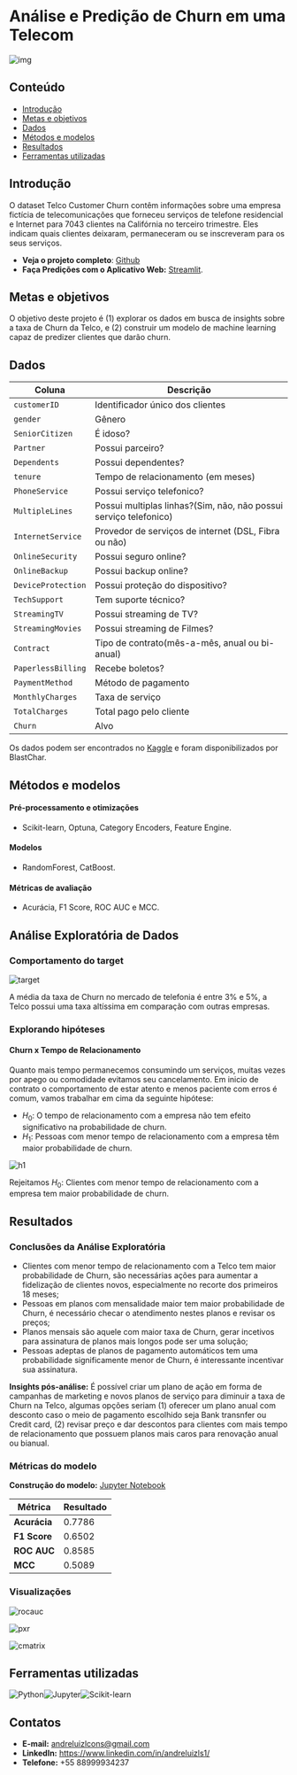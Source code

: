 # Análise e Predição de Churn em uma Telecom

![img](/assets/img/jPv7c5yLaBe8HoUV0Gbi--3--gjeze.jpg)

## Conteúdo

- [Introdução](#introdução)
- [Metas e objetivos](#metas-e-objetivos)
- [Dados](#dados)
- [Métodos e modelos](#métodos-e-modelos)
- [Resultados](#resultados)
- [Ferramentas utilizadas](#ferramentas-utilizadas)

## Introdução
O dataset Telco Customer Churn contêm informações sobre uma empresa fictícia de telecomunicações que forneceu serviços de telefone residencial e Internet para 7043 clientes na Califórnia no terceiro trimestre. Eles indicam quais clientes deixaram, permaneceram ou se inscreveram para os seus serviços.

- **Veja o projeto completo**: [Github](https://github.com/datalopes1/telco_pred_churn)
- **Faça Predições com o Aplicativo Web:** [Streamlit](https://telcochurn-predictor.streamlit.app/).

## Metas e objetivos
O objetivo deste projeto é (1) explorar os dados em busca de insights sobre a taxa de Churn da Telco, e (2) construir um modelo de machine learning capaz de predizer clientes que darão churn.

## Dados

|Coluna|Descrição|
|---|---|
|`customerID`|Identificador único dos clientes|
|`gender`|Gênero|
|`SeniorCitizen`|É idoso?|
|`Partner`|Possui parceiro?|
|`Dependents`|Possui dependentes?|
|`tenure`|Tempo de relacionamento (em meses)|
|`PhoneService`|Possui serviço telefonico?|
|`MultipleLines`|Possui multiplas linhas?(Sim, não, não possui serviço telefonico)|
|`InternetService`|Provedor de serviços de internet (DSL, Fibra ou não)|
|`OnlineSecurity`|Possui seguro online?|
|`OnlineBackup`|Possui backup online?|
|`DeviceProtection`|Possui proteção do dispositivo?|
|`TechSupport`|Tem suporte técnico?|
|`StreamingTV`|Possui streaming de TV?|
|`StreamingMovies`|Possui streaming de Filmes?|
|`Contract`|Tipo de contrato(mês-a-mês, anual ou bi-anual)|
|`PaperlessBilling`|Recebe boletos?|
|`PaymentMethod`|Método de pagamento|
|`MonthlyCharges`|Taxa de serviço|
|`TotalCharges`|Total pago pelo cliente|
|`Churn`|Alvo|

Os dados podem ser encontrados no [Kaggle](https://www.kaggle.com/datasets/blastchar/telco-customer-churn/data) e foram disponibilizados por BlastChar.

## Métodos e modelos

#### Pré-processamento e otimizações
- Scikit-learn, Optuna, Category Encoders, Feature Engine.

#### Modelos
- RandomForest, CatBoost.

#### Métricas de avaliação
- Acurácia, F1 Score, ROC AUC e MCC.

## Análise Exploratória de Dados
### Comportamento do target
![target](assets/img/telco_churn/plot1.png)

A média da taxa de Churn no mercado de telefonia é entre 3% e 5%, a Telco possui uma taxa altíssima em comparação com outras empresas.

### Explorando hipóteses
#### Churn x Tempo de Relacionamento
Quanto mais tempo permanecemos consumindo um serviços, muitas vezes por apego ou comodidade evitamos seu cancelamento. Em inicio de contrato o comportamento de estar atento e menos paciente com erros é comum, vamos trabalhar em cima da seguinte hipótese:

- $H_0:$ O tempo de relacionamento com a empresa não tem efeito significativo na probabilidade de churn.
- $H_1:$ Pessoas com menor tempo de relacionamento com a empresa têm maior probabilidade de churn.

![h1](assets/img/telco_churn/plot2.png)

Rejeitamos $H_0$: Clientes com menor tempo de relacionamento com a empresa tem maior probabilidade de churn.

## Resultados
### Conclusões da Análise Exploratória
- Clientes com menor tempo de relacionamento com a Telco tem maior probabilidade de Churn, são necessárias ações para aumentar a fidelização de clientes novos, especialmente no recorte dos primeiros 18 meses;
- Pessoas em planos com mensalidade maior tem maior probabilidade de Churn, é necessário checar o atendimento nestes planos e revisar os preços;
- Planos mensais são aquele com maior taxa de Churn, gerar incetivos para assinatura de planos mais longos pode ser uma solução;
- Pessoas adeptas de planos de pagamento automáticos tem uma probabilidade significamente menor de Churn, é interessante incentivar sua assinatura.

**Insights pós-análise:** É possível criar um plano de ação em forma de campanhas de marketing e novos planos de serviço para diminuir a taxa de Churn na Telco, algumas opções seriam (1) oferecer um plano anual com desconto caso o meio de pagamento escolhido seja Bank transnfer ou Credit card, (2) revisar preço e dar descontos para clientes com mais tempo de relacionamento que possuem planos mais caros para renovação anual ou bianual.

### Métricas do modelo

**Construção do modelo:** [Jupyter Notebook](https://github.com/datalopes1/telco_pred_churn/blob/main/notebooks/notebook.ipynb)

|Métrica|Resultado|
|---|---|
|**Acurácia**|0.7786|
|**F1 Score**|0.6502|
|**ROC AUC**|0.8585|
|**MCC**|0.5089|

### Visualizações
![rocauc](https://github.com/datalopes1/telco_pred_churn/blob/main/doc/img/plot/roc_auc.png?raw=true)

![pxr](https://github.com/datalopes1/telco_pred_churn/blob/main/doc/img/plot/precision_recall.png?raw=true)

![cmatrix](https://github.com/datalopes1/telco_pred_churn/blob/main/doc/img/plot/cf.png?raw=true)

## Ferramentas utilizadas

![Python](https://img.shields.io/badge/Python-3776AB.svg?style=for-the-badge&logo=Python&logoColor=white)![Jupyter](https://img.shields.io/badge/Jupyter-F37626.svg?style=for-the-badge&logo=Jupyter&logoColor=white)![Scikit-learn](https://img.shields.io/badge/scikitlearn-F7931E.svg?style=for-the-badge&logo=scikit-learn&logoColor=white)

## Contatos
- **E-mail:** andreluizlcons@gmail.com
- **LinkedIn:** https://www.linkedin.com/in/andreluizls1/
- **Telefone:** +55 88999934237
